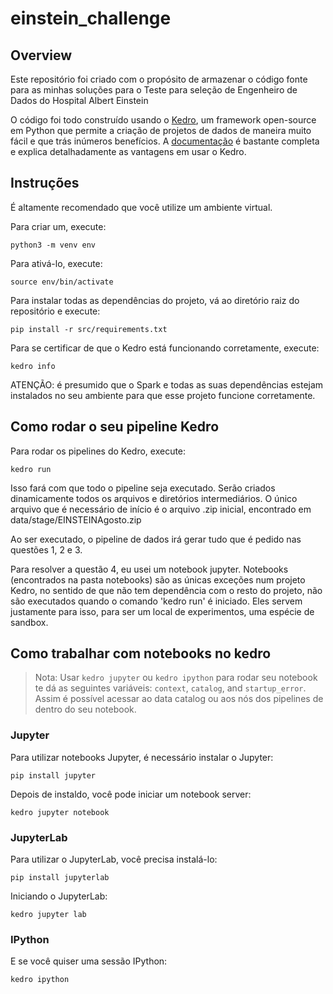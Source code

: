 # einstein_challenge

## Overview

Este repositório foi criado com o propósito de armazenar o código fonte para as minhas soluções para o Teste para seleção de Engenheiro de Dados do Hospital Albert Einstein

O código foi todo construído usando o [Kedro](https://github.com/quantumblacklabs/kedro), um framework open-source em Python que permite a criação de projetos de dados de maneira muito fácil e que trás inúmeros benefícios. A [documentação](https://kedro.readthedocs.io) é bastante completa e explica detalhadamente as vantagens em usar o Kedro.


## Instruções

É altamente recomendado que você utilize um ambiente virtual.

Para criar um, execute:
```
python3 -m venv env
```
Para ativá-lo, execute:
```
source env/bin/activate
```

Para instalar todas as dependências do projeto, vá ao diretório raiz do repositório e execute:

```
pip install -r src/requirements.txt
```

Para se certificar de que o Kedro está funcionando corretamente, execute:

```
kedro info
```

ATENÇÃO: é presumido que o Spark e todas as suas dependências estejam instalados no seu ambiente para que esse projeto funcione corretamente.


## Como rodar o seu pipeline Kedro

Para rodar os pipelines do Kedro, execute:

```
kedro run
```

Isso fará com que todo o pipeline seja executado. Serão criados dinamicamente todos os arquivos e diretórios intermediários. O único arquivo que é necessário de início é o arquivo .zip inicial, encontrado em data/stage/EINSTEINAgosto.zip

Ao ser executado, o pipeline de dados irá gerar tudo que é pedido nas questões 1, 2 e 3.

Para resolver a questão 4, eu usei um notebook jupyter. Notebooks (encontrados na pasta notebooks) são as únicas exceções num projeto Kedro, no sentido de que não tem dependência com o resto do projeto, não são executados quando o comando 'kedro run' é iniciado. Eles servem justamente para isso, para ser um local de experimentos, uma espécie de sandbox.

## Como trabalhar com notebooks no kedro

> Nota: Usar `kedro jupyter` ou `kedro ipython` para rodar seu notebook te dá as seguintes variáveis: `context`, `catalog`, and `startup_error`. Assim é possível acessar ao data catalog ou aos nós dos pipelines de dentro do seu notebook.

### Jupyter
Para utilizar notebooks Jupyter, é necessário instalar o Jupyter:

```
pip install jupyter
```

Depois de instaldo, você pode iniciar um notebook server:

```
kedro jupyter notebook
```

### JupyterLab
Para utilizar o JupyterLab, você precisa instalá-lo:

```
pip install jupyterlab
```

Iniciando o JupyterLab:

```
kedro jupyter lab
```

### IPython
E se você quiser uma sessão IPython:

```
kedro ipython
```

